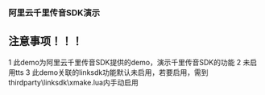 ### 阿里云千里传音SDK演示
## 注意事项！！！
1 此demo为阿里云千里传音SDK提供的demo，演示千里传音SDK的功能
2 未启用tts
3 此demo关联的linksdk功能默认未启用，若要启用，需到thirdparty\linksdk\xmake.lua内手动启用

